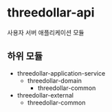 # threedollar-api

사용자 서버 애플리케이션 모듈

## 하위 모듈
- threedollar-application-service
    - threedollar-domain
        - threedollar-common
- threedollar-external
    - threedollar-common

